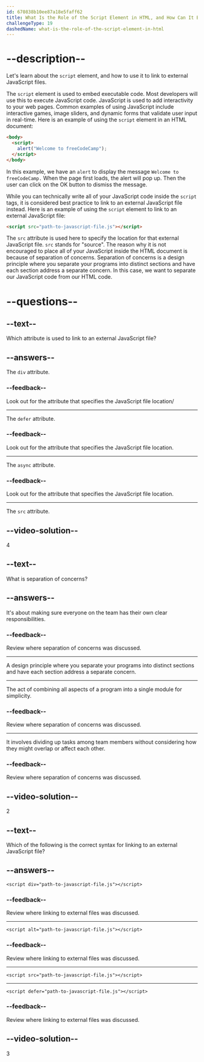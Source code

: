 ```yaml
---
id: 670838b10ee87a18e5faff62
title: What Is the Role of the Script Element in HTML, and How Can It Be Used to Link to External JavaScript Files?
challengeType: 19
dashedName: what-is-the-role-of-the-script-element-in-html
---
```


# --description--

Let's learn about the `script` element, and how to use it to link to external JavaScript files.

The `script` element is used to embed executable code. Most developers will use this to execute JavaScript code. JavaScript is used to add interactivity to your web pages. Common examples of using JavaScript include interactive games, image sliders, and dynamic forms that validate user input in real-time. Here is an example of using the `script` element in an HTML document:

```html
<body>
  <script>
    alert("Welcome to freeCodeCamp");
  </script>
</body>
```

In this example, we have an `alert` to display the message `Welcome to freeCodeCamp.` When the page first loads, the alert will pop up. Then the user can click on the OK button to dismiss the message.

While you can technically write all of your JavaScript code inside the `script` tags, it is considered best practice to link to an external JavaScript file instead. Here is an example of using the `script` element to link to an external JavaScript file:

```html
<script src="path-to-javascript-file.js"></script>
```

The `src` attribute is used here to specify the location for that external JavaScript file. `src` stands for "source". The reason why it is not encouraged to place all of your JavaScript inside the HTML document is because of separation of concerns. Separation of concerns is a design principle where you separate your programs into distinct sections and have each section address a separate concern. In this case, we want to separate our JavaScript code from our HTML code.

# --questions--

## --text--

Which attribute is used to link to an external JavaScript file?

## --answers--

The `div` attribute.

### --feedback--

Look out for the attribute that specifies the JavaScript file location/

---

The `defer` attribute.

### --feedback--

Look out for the attribute that specifies the JavaScript file location.

---

The `async` attribute.

### --feedback--

Look out for the attribute that specifies the JavaScript file location.

---

The `src` attribute.

## --video-solution--

4

## --text--

What is separation of concerns?

## --answers--

It's about making sure everyone on the team has their own clear responsibilities.

### --feedback--

Review where separation of concerns was discussed.

---

A design principle where you separate your programs into distinct sections and have each section address a separate concern.

---

The act of combining all aspects of a program into a single module for simplicity.

### --feedback--

Review where separation of concerns was discussed.

---

It involves dividing up tasks among team members without considering how they might overlap or affect each other.

### --feedback--

Review where separation of concerns was discussed.

## --video-solution--

2

## --text--

Which of the following is the correct syntax for linking to an external JavaScript file? 

## --answers--

`<script div="path-to-javascript-file.js"></script>`

### --feedback--

Review where linking to external files was discussed.

---

`<script alt="path-to-javascript-file.js"></script>`

### --feedback--

Review where linking to external files was discussed.

---

`<script src="path-to-javascript-file.js"></script>`

---

`<script defer="path-to-javascript-file.js"></script>`

### --feedback--

Review where linking to external files was discussed.

## --video-solution--

3
